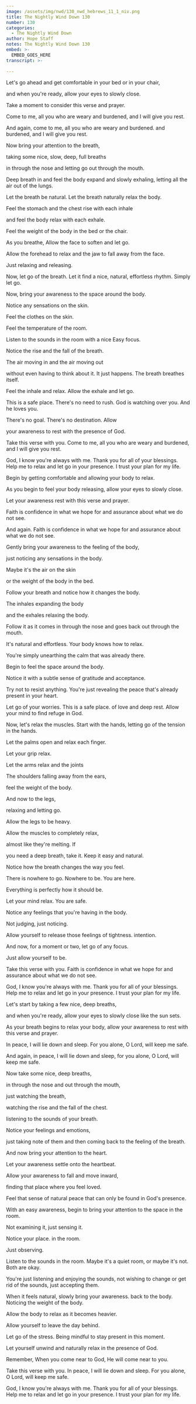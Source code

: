 ```yaml
---
image: /assets/img/nwd/130_nwd_hebrews_11_1_niv.png
title: The Nightly Wind Down 130
number: 130
categories:
  - The Nightly Wind Down
author: Hope Staff
notes: The Nightly Wind Down 130
embed: >-
  EMBED_GOES_HERE
transcript: >-
  
---
```

Let's go ahead and get comfortable in your bed or in your chair,

and when you're ready, allow your eyes to slowly close.

Take a moment to consider this verse and prayer.

Come to me, all you who are weary and burdened, and I will give you rest.

And again, come to me, all you who are weary and burdened. and burdened, and I will give you rest.

Now bring your attention to the breath,

taking some nice, slow, deep, full breaths

in through the nose and letting go out through the mouth.

Deep breath in and feel the body expand and slowly exhaling, letting all the air out of the lungs.

Let the breath be natural. Let the breath naturally relax the body.

Feel the stomach and the chest rise with each inhale

and feel the body relax with each exhale.

Feel the weight of the body in the bed or the chair.

As you breathe, Allow the face to soften and let go.

Allow the forehead to relax and the jaw to fall away from the face.

Just relaxing and releasing.

Now, let go of the breath. Let it find a nice, natural, effortless rhythm. Simply let go.

Now, bring your awareness to the space around the body.

Notice any sensations on the skin.

Feel the clothes on the skin.

Feel the temperature of the room.

Listen to the sounds in the room with a nice Easy focus.

Notice the rise and the fall of the breath.

The air moving in and the air moving out

without even having to think about it. It just happens. The breath breathes itself.

Feel the inhale and relax. Allow the exhale and let go.

This is a safe place. There's no need to rush. God is watching over you. And he loves you.

There's no goal. There's no destination. Allow

your awareness to rest with the presence of God.

Take this verse with you. Come to me, all you who are weary and burdened, and I will give you rest.

God, I know you're always with me. Thank you for all of your blessings. Help me to relax and let go in your presence. I trust your plan for my life. 


Begin by getting comfortable and allowing your body to relax.

As you begin to feel your body releasing, allow your eyes to slowly close.

Let your awareness rest with this verse and prayer.

Faith is confidence in what we hope for and assurance about what we do not see.

And again. Faith is confidence in what we hope for and assurance about what we do not see.

Gently bring your awareness to the feeling of the body,

just noticing any sensations in the body.

Maybe it's the air on the skin

or the weight of the body in the bed.

Follow your breath and notice how it changes the body.

The inhales expanding the body

and the exhales relaxing the body.

Follow it as it comes in through the nose and goes back out through the mouth.

It's natural and effortless. Your body knows how to relax.

You're simply unearthing the calm that was already there.

Begin to feel the space around the body.

Notice it with a subtle sense of gratitude and acceptance.

Try not to resist anything. You're just revealing the peace that's already present in your heart.

Let go of your worries. This is a safe place. of love and deep rest. Allow your mind to find refuge in God.

Now, let's relax the muscles. Start with the hands, letting go of the tension in the hands.

Let the palms open and relax each finger.

Let your grip relax.

Let the arms relax and the joints

The shoulders falling away from the ears,

feel the weight of the body.

And now to the legs,

relaxing and letting go.

Allow the legs to be heavy.

Allow the muscles to completely relax,

almost like they're melting. If

you need a deep breath, take it. Keep it easy and natural.

Notice how the breath changes the way you feel.

There is nowhere to go. Nowhere to be. You are here.

Everything is perfectly how it should be.

Let your mind relax. You are safe.

Notice any feelings that you're having in the body.

Not judging, just noticing.

Allow yourself to release those feelings of tightness. intention.

And now, for a moment or two, let go of any focus.

Just allow yourself to be.

Take this verse with you. Faith is confidence in what we hope for and assurance about what we do not see.

God, I know you're always with me. Thank you for all of your blessings. Help me to relax and let go in your presence. I trust your plan for my life.


Let's start by taking a few nice, deep breaths,

and when you're ready, allow your eyes to slowly close like the sun sets.

As your breath begins to relax your body, allow your awareness to rest with this verse and prayer.

In peace, I will lie down and sleep. For you alone, O Lord, will keep me safe.

And again, in peace, I will lie down and sleep, for you alone, O Lord, will keep me safe.

Now take some nice, deep breaths,

in through the nose and out through the mouth,

just watching the breath,

watching the rise and the fall of the chest.

listening to the sounds of your breath.

Notice your feelings and emotions,

just taking note of them and then coming back to the feeling of the breath.

And now bring your attention to the heart.

Let your awareness settle onto the heartbeat.

Allow your awareness to fall and move inward,

finding that place where you feel loved.

Feel that sense of natural peace that can only be found in God's presence.

With an easy awareness, begin to bring your attention to the space in the room.

Not examining it, just sensing it.

Notice your place. in the room.

Just observing.

Listen to the sounds in the room. Maybe it's a quiet room, or maybe it's not. Both are okay.

You're just listening and enjoying the sounds, not wishing to change or get rid of the sounds, just accepting them.

When it feels natural, slowly bring your awareness. back to the body. Noticing the weight of the body.

Allow the body to relax as it becomes heavier.

Allow yourself to leave the day behind.

Let go of the stress. Being mindful to stay present in this moment.

Let yourself unwind and naturally relax in the presence of God.

Remember, When you come near to God, He will come near to you.

Take this verse with you. In peace, I will lie down and sleep. For you alone, O Lord, will keep me safe.

God, I know you're always with me. Thank you for all of your blessings. Help me to relax and let go in your presence. I trust your plan for my life.

